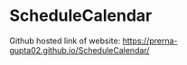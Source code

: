 # ScheduleCalendar

Github hosted link of website:
https://prerna-gupta02.github.io/ScheduleCalendar/
